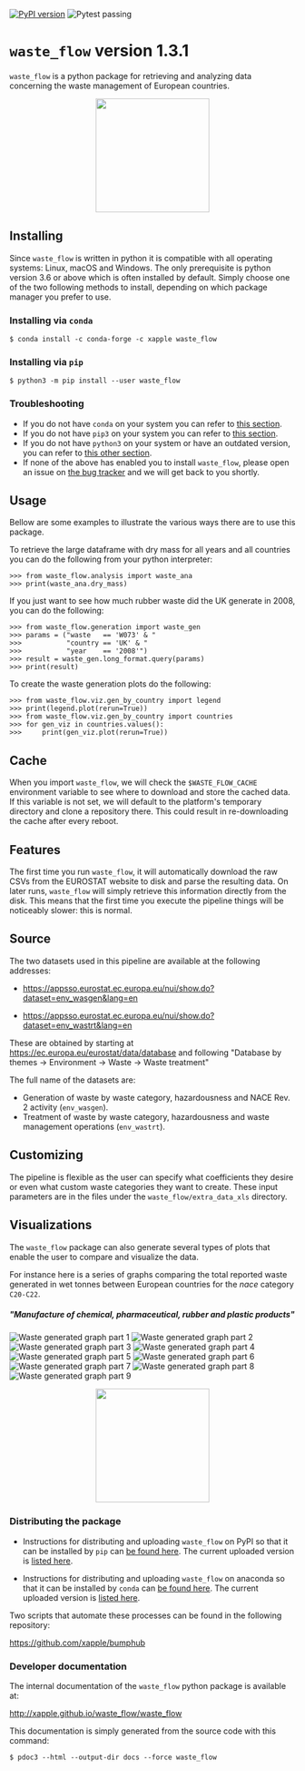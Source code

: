 [![PyPI version](https://badge.fury.io/py/waste_flow.svg)](https://badge.fury.io/py/waste_flow)
![Pytest passing](https://github.com/xapple/waste_flow/actions/workflows/pytest_master_branch.yml/badge.svg)

# `waste_flow` version 1.3.1

`waste_flow` is a python package for retrieving and analyzing data concerning the waste management of European countries.

<p align="center">
<img height="200" src="waste_flow/reports/template/logo.png?raw=true">
</p>

## Installing

Since `waste_flow` is written in python it is compatible with all operating systems: Linux, macOS and Windows. The only prerequisite is python version 3.6 or above which is often installed by default. Simply choose one of the two following methods to install, depending on which package manager you prefer to use.

### Installing via `conda`

    $ conda install -c conda-forge -c xapple waste_flow

### Installing via `pip`

    $ python3 -m pip install --user waste_flow

### Troubleshooting

* If you do not have `conda` on your system you can refer to [this section](docs/installing_tips.md#installing-python-with-conda).
* If you do not have `pip3` on your system you can refer to [this section](docs/installing_tips.md#obtaining-pip3).
* If you do not have `python3` on your system or have an outdated version, you can refer to [this other section](docs/installing_tips.md#obtaining-python3).
* If none of the above has enabled you to install `waste_flow`, please open an issue on [the bug tracker](https://github.com/xapple/waste_flow/issues) and we will get back to you shortly.

## Usage

Bellow are some examples to illustrate the various ways there are to use this package.

To retrieve the large dataframe with dry mass for all years and all countries you can do the following from your python interpreter:

    >>> from waste_flow.analysis import waste_ana
    >>> print(waste_ana.dry_mass)

If you just want to see how much rubber waste did the UK generate in 2008, you can do the following:

    >>> from waste_flow.generation import waste_gen
    >>> params = ("waste   == 'W073' & "
    >>>           "country == 'UK' & "
    >>>           "year    == '2008'")
    >>> result = waste_gen.long_format.query(params)
    >>> print(result)

To create the waste generation plots do the following:

    >>> from waste_flow.viz.gen_by_country import legend
    >>> print(legend.plot(rerun=True))
    >>> from waste_flow.viz.gen_by_country import countries
    >>> for gen_viz in countries.values():
    >>>     print(gen_viz.plot(rerun=True))

## Cache

When you import `waste_flow`, we will check the `$WASTE_FLOW_CACHE` environment variable to see where to download and store the cached data. If this variable is not set, we will default to the platform's temporary directory and clone a repository there. This could result in re-downloading the cache after every reboot.

## Features

The first time you run `waste_flow`, it will automatically download the raw CSVs from the EUROSTAT website to disk and parse the resulting data. On later runs, `waste_flow` will simply retrieve this information directly from the disk. This means that the first time you execute the pipeline things will be noticeably slower: this is normal.

## Source

The two datasets used in this pipeline are available at the following addresses:

* https://appsso.eurostat.ec.europa.eu/nui/show.do?dataset=env_wasgen&lang=en

* https://appsso.eurostat.ec.europa.eu/nui/show.do?dataset=env_wastrt&lang=en

These are obtained by starting at https://ec.europa.eu/eurostat/data/database and following "Database by themes -> Environment -> Waste -> Waste treatment"

The full name of the datasets are:

* Generation of waste by waste category, hazardousness and NACE Rev. 2 activity (`env_wasgen`).
* Treatment of waste by waste category, hazardousness and waste management operations (`env_wastrt`).

## Customizing

The pipeline is flexible as the user can specify what coefficients they desire or even what custom waste categories they want to create. These input parameters are in the files under the `waste_flow/extra_data_xls` directory.

## Visualizations

The `waste_flow` package can also generate several types of plots that enable the user to compare and visualize the data.

For instance here is a series of graphs comparing the total reported waste generated in wet tonnes between European countries for the *nace* category `C20-C22`.

##### "Manufacture of chemical, pharmaceutical, rubber and plastic products"

![Waste generated graph part 1](docs/showcase_graphs/AT_BA_BE_BG.svg?sanitize=true "Waste generated graph part 1")
![Waste generated graph part 2](docs/showcase_graphs/CY_CZ_DE_DK.svg?sanitize=true "Waste generated graph part 2")
![Waste generated graph part 3](docs/showcase_graphs/EE_EL_ES_EU27_2020.svg?sanitize=true "Waste generated graph part 3")
![Waste generated graph part 4](docs/showcase_graphs/EU28_FI_FR_HR.svg?sanitize=true "Waste generated graph part 4")
![Waste generated graph part 5](docs/showcase_graphs/HU_IE_IS_IT.svg?sanitize=true "Waste generated graph part 5")
![Waste generated graph part 6](docs/showcase_graphs/LI_LT_LU_LV.svg?sanitize=true "Waste generated graph part 6")
![Waste generated graph part 7](docs/showcase_graphs/ME_MK_MT_NL.svg?sanitize=true "Waste generated graph part 7")
![Waste generated graph part 8](docs/showcase_graphs/NO_PL_PT_RO.svg?sanitize=true "Waste generated graph part 8")
![Waste generated graph part 9](docs/showcase_graphs/RS_SE_SI_SK.svg?sanitize=true "Waste generated graph part 9")

<p align="center">
<img height="200" src="docs/showcase_graphs/legend.svg?sanitize=true">
</p>

### Distributing the package

* Instructions for distributing and uploading `waste_flow` on PyPI so that it can be installed by `pip` can [be found here](https://packaging.python.org/guides/distributing-packages-using-setuptools/#uploading-your-project-to-pypi). The current uploaded version is [listed here](https://pypi.org/project/waste_flow/).

* Instructions for distributing and uploading `waste_flow` on anaconda so that it can be installed by `conda` can [be found here](https://conda.io/projects/conda-build/en/latest/user-guide/tutorials/build-pkgs-skeleton.html). The current uploaded version is [listed here](https://anaconda.org/xapple/waste_flow).

Two scripts that automate these processes can be found in the following repository:

https://github.com/xapple/bumphub

### Developer documentation

The internal documentation of the `waste_flow` python package is available at:

http://xapple.github.io/waste_flow/waste_flow

This documentation is simply generated from the source code with this command:

    $ pdoc3 --html --output-dir docs --force waste_flow
